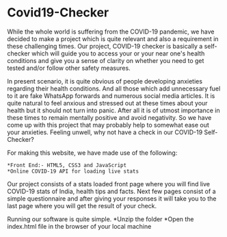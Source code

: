 # Covid19-Checker
While the whole world is suffering from the COVID-19 pandemic, we have decided to make a project which is
quite relevant and also a requirement in these challenging times. Our project, COVID-19 checker
is basically a self-checker which will guide you to access your or your near one's health conditions
and give you a sense of clarity on whether you need to get tested and/or follow other safety measures.

In present scenario, it is quite obvious of people developing anxieties regarding their health conditions.
And all those which add unnecessary fuel to it are fake WhatsApp forwards and numerous social media
articles. It is quite natural to feel anxious and stressed out at these times about your health but it should not turn into
panic. After all it is of utmost importance in these times to remain mentally positive and avoid negativity.
So we have come up with this project that may probably help to somewhat ease out your anxieties.
Feeling unwell, why not have a check in our COVID-19 Self-Checker?

For making this website, we have made use of the following:

	*Front End:- HTML5, CSS3 and JavaScript
	*Online COVID-19 API for loading live stats

Our project consists of a stats loaded front page where you will find live COVID-19 stats of India, health tips and facts.
Next few pages consist of a simple questionnaire and after giving your responses it will take you to the last page where you 
will get the result of your check. 

Running our software is quite simple. 
	*Unzip the folder
	*Open the index.html file in the browser of your local machine
